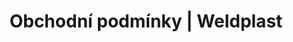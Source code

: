 ---
Link: "file:/Users/vinayakpatel/Downloads/www.weldplast.cz/sk/obchodni-podminky"
product_name: "null"
product_id: "null"
title: "Obchodní podmínky | Weldplast"
product_desc: ""
product_specs: ""
product_downloads: ""
href: ""
accessories: ""
similar_products: ""
---